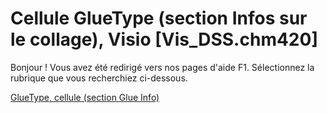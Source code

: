 
# Cellule GlueType (section Infos sur le collage), Visio [Vis_DSS.chm420]

Bonjour ! Vous avez été redirigé vers nos pages d'aide F1. Sélectionnez la rubrique que vous recherchiez ci-dessous.

[GlueType, cellule (section Glue Info)](http://msdn.microsoft.com/library/fffbefd6-8b0b-0023-6b03-026d1c6e885e%28Office.15%29.aspx)
